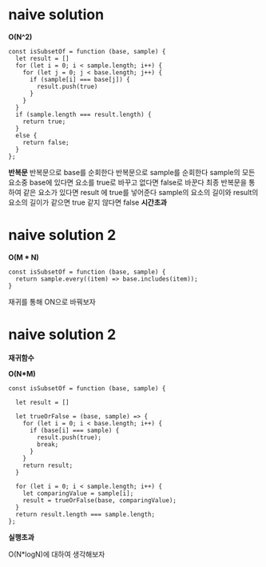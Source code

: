 # naive solution

**O(N^2)**

```
const isSubsetOf = function (base, sample) {
  let result = []
  for (let i = 0; i < sample.length; i++) {
    for (let j = 0; j < base.length; j++) {
      if (sample[i] === base[j]) {
        result.push(true)
      }
    }
  }
  if (sample.length === result.length) {
    return true;
  }
  else {
    return false;
  }
};
```

**반복문**
반복문으로 base를 순회한다
반복문으로 sample를 순회한다
sample의 모든 요소중 base에 있다면 요소를 true로 바꾸고 없다면 false로 바꾼다
최종 반복문을 통하여 같은 요소가 있다면 result 에 true를 넣어준다
sample의 요소의 길이와 result의 요소의 길이가 같으면 true
같지 않다면 false
**시간초과**

# naive solution 2

**O(M \* N)**

```
const isSubsetOf = function (base, sample) {
  return sample.every((item) => base.includes(item));
}
```

재귀를 통해 ON으로 바꿔보자

# naive solution 2

**재귀함수**

**O(N\*M)**

```
const isSubsetOf = function (base, sample) {

  let result = []

  let trueOrFalse = (base, sample) => {
    for (let i = 0; i < base.length; i++) {
      if (base[i] === sample) {
        result.push(true);
        break;
      }
    }
    return result;
  }

  for (let i = 0; i < sample.length; i++) {
    let comparingValue = sample[i];
    result = trueOrFalse(base, comparingValue);
  }
  return result.length === sample.length;
};
```

**실행초과**

O(N\*logN)에 대하여 생각해보자
